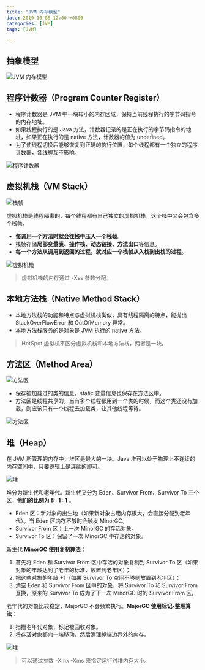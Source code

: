 ```yaml
---
title: "JVM 内存模型"
date: 2019-10-08 12:00 +0800
categories: [JVM]
tags: [JVM]

---
```


## 抽象模型

![JVM 内存模型](https://cloudli.top/assets/img/posts/jvm_memory.png)

## 程序计数器（Program Counter Register）

- 程序计数器是 JVM 中一块较小的内存区域，保持当前线程执行的字节码指令的内存地址。
- 如果线程执行的是 Java 方法，计数器记录的是正在执行的字节码指令的地址，如果正在执行的是 native 方法，计数器的值为 undefined。
- 为了使线程切换后能够恢复到正确的执行位置，每个线程都有一个独立的程序计数器，各线程互不影响。

![程序计数器](https://cloudli.top/assets/img/posts/jvm_program_counter_register_mind.jpg)

## 虚拟机栈（VM Stack）

![栈帧](https://cloudli.top/assets/img/posts/stack_frame.png)

虚拟机栈是线程隔离的，每个线程都有自己独立的虚拟机栈，这个栈中又会包含多个栈帧。
- **每调用一个方法时就会往栈中压入一个栈帧**。
- 栈帧存储**局部变量表、操作栈、动态链接、方法出口**等信息。
- **每一个方法从调用到返回的过程，就对应一个栈帧从入栈到出栈的过程**。

![虚拟机栈](https://cloudli.top/assets/img/posts/jvm_stack_mind.jpg)

> 虚拟机栈的内存通过 -Xss 参数分配。

## 本地方法栈（Native Method Stack）

- 本地方法栈的功能和特点与虚拟机栈类似，具有线程隔离的特点，能抛出 StackOverFlowError 和 OutOfMemory 异常。
- 本地方法栈服务的是对象是 JVM 执行的 native 方法。

> HotSpot 虚拟机不区分虚拟机栈和本地方法栈，两者是一块。

## 方法区（Method Area）

![方法区](https://cloudli.top/assets/img/posts/method_area.png)

- 保存被加载过的类的信息，static 变量信息也保存在方法区中。
- 方法区是线程共享的，当有多个线程都用到一个类的时候，而这个类还没有加载，则应该只有一个线程去加载类，让其他线程等待。

![方法区](https://cloudli.top/assets/img/posts/jvm_method_area_mind.jpg)

## 堆（Heap）

在 JVM 所管理的内存中，堆区是最大的一块。Java 堆可以处于物理上不连续的内存空间中，只要逻辑上是连续的即可。

![堆](https://cloudli.top/assets/img/posts/heap_area.png)

堆分为新生代和老年代。新生代又分为 Eden、Survivor From、Survivor To 三个区，**他们的比例为 8 : 1 : 1** 。

- Eden 区：新对象的出生地（如果新对象占用内存很大，会直接分配到老年代）。当 Eden 区内存不够时会触发 MinorGC。
- Survivor From 区：上一次 MinorGC 的存活对象。
- Survivor To 区：保留了一次 MinorGC 中存活的对象。

新生代 **MinorGC 使用复制算法**：

1. 首先将 Eden 和 Survivor From 区中存活的对象复制到 Survivor To 区（如果对象的年龄达到了老年的标准，放置到老年区）；
2. 把这些对象的年龄 +1（如果 Survivor To 空间不够则放置到老年区）；
3. 清空 Eden 和 Survivor From 区中的对象，将 Survivor To 和 Survivor From 互换，原来的 Survivor To 成为了下一次 MinorGC 时的 Survivor From 区。

老年代的对象比较稳定，MajorGC 不会频繁执行。**MajorGC 使用标记-整理算法**：

1. 扫描老年代对象，标记被回收对象。
2. 将存活对象都向一端移动，然后清理掉端边界外的内存。

![堆](https://cloudli.top/assets/img/posts/jvm_heap_mind.jpg)

> 可以通过参数 -Xmx -Xms 来指定运行时堆内存大小。